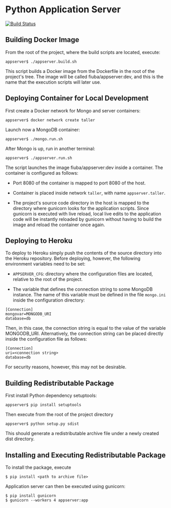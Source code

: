 # Python Application Server

[![Build Status](https://travis-ci.org/adrian-mb/python-appserver.svg?branch=master)](https://travis-ci.org/adrian-mb/python-appserver)

## Building Docker Image
From the root of the project, where the build scripts are located, execute:
```
appserver$ ./appserver.build.sh
```
This script builds a Docker image from the Dockerfile in the root of the project's tree. The image will be called fiuba/appserver:dev, and this is the name that the execution scripts will later use.

## Deploying Container for Local Development

First create a Docker network for Mongo and server containers:
```
appserver$ docker network create taller
```

Launch now a MongoDB container:
```
appserver$ ./mongo.run.sh
```
After Mongo is up, run in another terminal:
```
appserver$ ./appserver.run.sh
```
The script launches the image fiuba/appserver:dev inside a container. The container is configured as follows:

* Port 8080 of the container is mapped to port 8080 of the host.

* Container is placed inside network `taller`, with name `appserver.taller`.

* The project's source code directory in the host is mapped to the directory where gunicorn looks for the application scripts. Since gunicorn is executed with live reload, local live edits to the application code will be instantly reloaded by gunicorn without having to build the image and reload the container once again.

## Deploying to Heroku

To deploy to Heroku simply push the contents of the source directory into the Heroku repository. Before deploying, however, the following environment variables need to be set:

* `APPSERVER_CFG`: directory where the configuration files are located, relative to the root of the project.

* The variable that defines the connection string to some MongoDB instance. The name of this variable must be defined in the file `mongo.ini` inside the configuration directory:
```
[Connection]
mongovar=MONGODB_URI
database=db
```
Then, in this case, the connection string is equal to the value of the variable MONGODB_URI. Alternatively, the connection string can be placed directly inside the configuration file as follows:
```
[Connection]
uri=<connection string>
database=db
```
For security reasons, however, this may not be desirable.

## Building Redistributable Package

First install Python dependency setuptools:
```
appserver$ pip install setuptools
```
Then execute from the root of the project directory
```
appserver$ python setup.py sdist
```
This should generate a redistributable archive file under a newly created dist directory. 

## Installing and Executing Redistributable Package
To install the package, execute
```
$ pip install <path to archive file>
```
Application server can then be executed using gunicorn:
```
$ pip install gunicorn
$ gunicorn --workers 4 appserver:app
```
